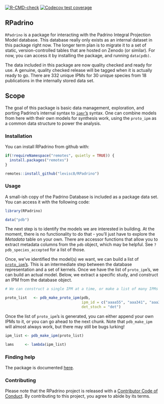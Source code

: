 
[![R-CMD-check](https://github.com/levisc8/RPadrino/workflows/R-CMD-check/badge.svg)](https://github.com/levisc8/RPadrino/actions)
[![Codecov test
coverage](https://codecov.io/gh/levisc8/RPadrino/branch/main/graph/badge.svg)](https://codecov.io/gh/levisc8/RPadrino?branch=main)

## RPadrino

`RPadrino` is a package for interacting with the Padrino Integral
Projection Model database. This database really only exists as an
internal dataset in this package right now. The longer term plan is to
migrate it to a set of static, version-controlled tables that are hosted
on Zenodo (or similar). For now, you can access it by installing the
package, and running `data(pdb)`.

The data included in this package are now quality checked and ready for
use. A genuine, quality checked release will be tagged when it is
actually ready to go. There are 332 unique IPMs for 30 unique species
from 18 publications in the internally stored data set.

## Scope

The goal of this package is basic data management, exploration, and
porting Padrino’s internal syntax to
[`ipmr`’s](https://levisc8.github.io/ipmr/) syntax. One can combine
models from here with their own models for synthesis work, using the
`proto_ipm` as a common data structure to power the analysis.

### Installation

You can install RPadrino from github with:

``` r
if(!requireNamespace("remotes", quietly = TRUE)) {
  install.packages("remotes")
}

remotes::install_github("levisc8/RPadrino")
```

### Usage

A small-ish copy of the Padrino Database is included as a package data
set. You can access it with the following code:

``` r
library(RPadrino)

data("pdb")
```

The next step is to identify the models we are interested in building.
At the moment, there is no functionality to do that - you’ll just have
to explore the *Metadata* table on your own. There are accessor
functions that allow you to extract metadata columns from the `pdb`
object, which may be helpful. See `?pdb_species_accepted` for a list of
those.

Once, we’ve identified the model(s) we want, we can build a list of
[`proto_ipm`’s](https://levisc8.github.io/ipmr/articles/proto-ipms.html).
This is an intermediate step between the database representation and a
set of kernels. Once we have the list of `proto_ipm`’s, we can build an
actual model. Below, we extract a specific study, and construct an IPM
from the database object.

``` r
# We can construct a single IPM at a time, or make a list of many IPMs

proto_list   <- pdb_make_proto_ipm(pdb, 
                                   ipm_id = c("aaaa55", "aaa341", "aaa342"),
                                   det_stoch = "det")
```

Once the list of `proto_ipm`’s is generated, you can either append your
own IPMs to it, or you can go ahead to the next chunk. Note that
`pdb_make_ipm` will almost always work, but there may still be bugs
lurking!

``` r
ipm_list <- pdb_make_ipm(proto_list)

lams     <- lambda(ipm_list)
```

### Finding help

The package is documented [here](https://levisc8.github.io/RPadrino/).

### Contributing

Please note that the RPadrino project is released with a [Contributor
Code of
Conduct](https://contributor-covenant.org/version/2/0/CODE_OF_CONDUCT.html).
By contributing to this project, you agree to abide by its terms.
